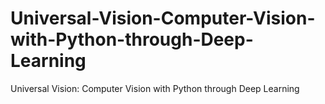 # Universal-Vision-Computer-Vision-with-Python-through-Deep-Learning
Universal Vision: Computer Vision with Python through Deep Learning

